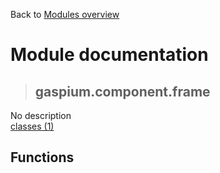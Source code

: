 Back to [Modules overview](https://github.com/pyrustic/gaspium/blob/master/docs/modules/README.md)
  
# Module documentation
>## gaspium.component.frame
No description
<br>
[classes (1)](https://github.com/pyrustic/gaspium/blob/master/docs/modules/content/gaspium.component.frame/classes.md)


## Functions

